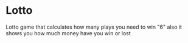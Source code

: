 # Lotto

Lotto game that calculates how many plays you need to win "6" also it shows you how much money have you win or lost
